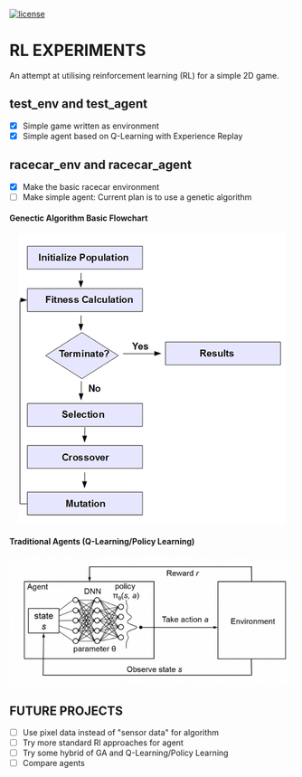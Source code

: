 [![license](https://img.shields.io/github/license/Togagiga/rl_experiments.svg)](https://opensource.org/licenses/MIT)

# RL EXPERIMENTS

An attempt at utilising reinforcement learning (RL) for a simple 2D game.

## test_env and test_agent

- [x] Simple game written as environment
- [x] Simple agent based on Q-Learning with Experience Replay

## racecar_env and racecar_agent

- [x] Make the basic racecar environment
- [ ] Make simple agent: Current plan is to use a genetic algorithm

#### Genectic Algorithm Basic Flowchart

<p align="center">
	<img src="assets/GA-flowchart.png" />
</p>

#### Traditional Agents (Q-Learning/Policy Learning)

<p align="center">
	<img src="assets/rl-loop.png" />
</p>

## FUTURE PROJECTS	

- [ ] Use pixel data instead of "sensor data" for algorithm
- [ ] Try more standard Rl approaches for agent
- [ ] Try some hybrid of GA and Q-Learning/Policy Learning
- [ ] Compare agents